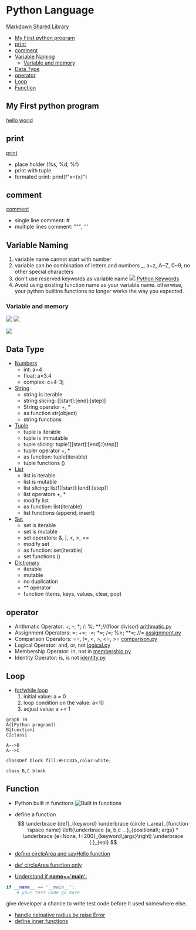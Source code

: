 <h1>Python Language</h1>

[Markdown Shared Library](myIcons.md)

- [My First python program](#my-first-python-program)
- [print](#print)
- [comment](#comment)
- [Variable Naming](#variable-naming)
  - [Variable and memory](#variable-and-memory)
- [Data Type](#data-type)
- [operator](#operator)
- [Loop](#loop)
- [Function](#function)


## My First python program
[hello world](../src/hello.py)

## print
[print](../src/print.py)
- place holder (%s, %d, %f)
- print with tuple
- formated print: print(f"x={x}") 

## comment 
[comment](../src/comment.py)
* single line comment: #
* multiple lines comment: """, '''

## Variable Naming
1. variable name cannot start with number
2. variable can be combination of letters and numbers _, a~z, A~Z, 0~9, no other special characters
3. don't use reserved keywords as variable name
![](images/python-keywords.png)
[Python Keywords](https://realpython.com/python-keywords/#:~:text=%20Python%20Keywords%20and%20Their%20Usage%20%201,are%20used%20for%20control%20flow%3A%20if%2C...%20More%20)
4. Avoid using existing function name as your variable name.
otherwise, your python builtins functions no longer works the way you expected.

### Variable and memory
![](images/chineseMedicine.jpg)
![](images/memory.gif)

![](images/LanguageBasics.svg)

## Data Type
* [Numbers](../src/number.py)
    - int: a=4
    - float: a=3.4
    - complex: c=4-3j
* [String](../src/string.py)
    - string is iterable
    - string slicing: [[start]:[end]:[step]]
    - String operator +, *
    - as function str(object)
    - string functions
* [Tuple](../src/tuple.py)
    - tuple is iterable
    - tuple is immutable
    - tuple slicing: tuple1[[start]:[end]:[step]]
    - tupler operator +, *
    - as function: tuple(iterable)
    - tuple functions ()
* [List](../src/list.py)
    - list is iterable
    - list is mutable
    - list slicing: list1[[start]:[end]:[step]]
    - list operators +, *
    - modify list
    - as function: list(iterable)
    - list functions (append, insert)
* [Set](../src/set.py)
    - set is iterable
    - set is mutable
    - set operators: &, |, <, >, ==
    - modify set
    - as function: set(iterable)
    - set functions ()
* [Dictionary](../src/dictionary.py)
    - iterable
    - mutable
    - no duplication
    - ** operator
    - function (items, keys, values, clear, pop)

## operator
* Arithmatic Operator: +; -; *; /: %; **;//(floor divisor)
    [arithmatic.py](../src/arithmatic.py)
* Assignment Operators: =; +=; -=; *=; /=; %=; **=; //=
    [assignment.py](../src/assignment.py)
* Comparison Operators: ==, !=, <, >, <=, >=
    [comparison.py](../src/comparison.py)
* Logical Operator: and, or, not
    [logical.py](../src/logical.py)
* Membership Operator: in, not in
    [membership.py](../src/membership.py)
* Identity Operator: is, is not
    [identity.py](../src/identity.py)

## Loop
* [for/while loop](../src/loop.py)
    1. initial value: a = 0
    2. loop condition on the value: a<10
    3. adjust value: a += 1

```mermaid
graph TB
A([Python program])
B[function]
C[class]

A-->B
A-->C

classDef block fill:#ECC335,color:white;

class B,C block
```
## Function
* Python built in functions
![Built in functions](./images/builtinFunctions.png)

* define a function
$$
\underbrace {def}_{keyword} \underbrace {circle \_area}_{function \space name} \left(\underbrace {a, b,c ...}_{positional\; args} * \underbrace {e=None, f=200}_{keyword\;args}\right) \underbrace {:}_{eol}
$$
* [define circleArea and sayHello function](../src/function.py)
* [def circleArea function only](../src/circle.py)
* [Understand if __name__=='__main__':](../src/testCircle.py)
```py
if __name__ == '__main__':
    # your test code go here
```
give developer a chance to write test code before it used somewhere else.
* [handle neigative radius by raise Error](../src/tryexcept.py)
* [define inner functions](../src/functionInFunction.py)